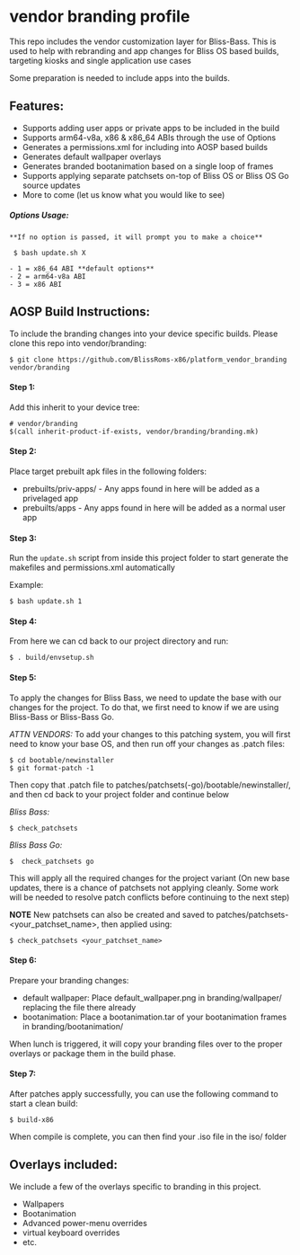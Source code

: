 # vendor branding profile
This repo includes the vendor customization layer for Bliss-Bass.
This is used to help with rebranding and app changes for Bliss OS based builds, targeting kiosks and single application use cases

Some preparation is needed to include apps into the builds. 

## Features:

 - Supports adding user apps or private apps to be included in the build
 - Supports arm64-v8a, x86 & x86_64 ABIs through the use of Options
 - Generates a permissions.xml for including into AOSP based builds
 - Generates default wallpaper overlays
 - Generates branded bootanimation based on a single loop of frames
 - Supports applying separate patchsets on-top of Bliss OS or Bliss OS Go source updates
 - More to come (let us know what you would like to see)
 
##### Options Usage:
	 
	**If no option is passed, it will prompt you to make a choice**
	 
	 $ bash update.sh X
	 
	- 1 = x86_64 ABI **default options**
	- 2 = arm64-v8a ABI
	- 3 = x86 ABI

## AOSP Build Instructions:

To include the branding changes into your device specific builds. Please clone 
this repo into vendor/branding:

	$ git clone https://github.com/BlissRoms-x86/platform_vendor_branding vendor/branding

#### Step 1:
	
Add this inherit to your device tree:

	# vendor/branding
	$(call inherit-product-if-exists, vendor/branding/branding.mk)

#### Step 2:

Place target prebuilt apk files in the following folders:

 - prebuilts/priv-apps/ - Any apps found in here will be added as a privelaged app
 - prebuilts/apps - Any apps found in here will be added as a normal user app

#### Step 3:

Run the `update.sh` script from inside this project folder to start generate the 
makefiles and permissions.xml automatically

Example:

	$ bash update.sh 1

#### Step 4:

From here we can cd back to our project directory and run:

	$ . build/envsetup.sh

#### Step 5:

To apply the changes for Bliss Bass, we need to update the base with our changes for the project. To do that, we first 
need to know if we are using Bliss-Bass or Bliss-Bass Go. 

*ATTN VENDORS:* To add your changes to this patching system, you will first need to know your base OS, and then run off your changes as .patch files:

	$ cd bootable/newinstaller
 	$ git format-patch -1

Then copy that .patch file to patches/patchsets(-go)/bootable/newinstaller/, and then cd back to your project folder and continue below

*Bliss Bass:*

	$ check_patchsets
	
*Bliss Bass Go:*

	$  check_patchsets go
	
This will apply all the required changes for the project variant
(On new base updates, there is a chance of patchsets not applying cleanly. Some work will be 
needed to resolve patch conflicts before continuing to the next step)

**NOTE** New patchsets can also be created and saved to patches/patchsets-<your_patchset_name>, then applied using:

	$ check_patchsets <your_patchset_name>  


#### Step 6: 

Prepare your branding changes:

 - default wallpaper: Place default_wallpaper.png in branding/wallpaper/ replacing the file there already
 - bootanimation: Place a bootanimation.tar of your bootanimation frames in branding/bootanimation/

When lunch is triggered, it will copy your branding files over to the proper overlays or package them in the build phase.

#### Step 7:

After patches apply successfully, you can use the following command to start a clean build:

	$ build-x86

When compile is complete, you can then find your .iso file in the iso/ folder 

## Overlays included:

We include a few of the overlays specific to branding in this project. 

 - Wallpapers
 - Bootanimation
 - Advanced power-menu overrides
 - virtual keyboard overrides
 - etc.
